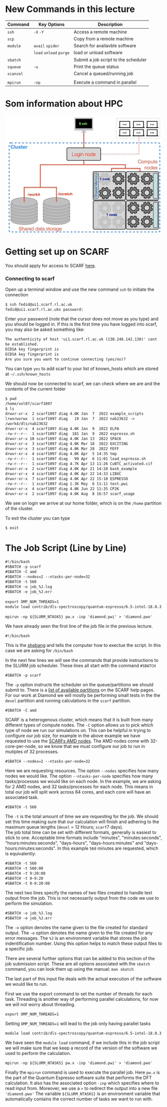 
# New Commands in this lecture

| Command | Key Options | Description |
| ------- | ----------- | ----------- |
| <code>ssh</code>     | <code>-X</code> <code>-Y</code>                          | Access a remote machine |
| <code>scp</code>     |                                                          | Copy from a remote machine |
| <code>module</code>  | <code>avail</code> <code>spider</code>                   | Search for availavble software |
|                      | <code>load</code> <code>unload</code> <code>purge</code> | load or unload software |
| <code>sbatch</code>  |                                                          | Submit a job script to the scheduler |
| <code>squeue</code>  | <code>-u</code>                                          | Print the queue status |
| <code>scancel</code> |                                                          | Cancel a queued/running job |
|                      |                                                          |                        |
| <code>mpirun</code>  | <code>-np</code>                                         | Execute a command in parallel |

# Som information about HPC

![Cluster Image](./Figures/clusterStructure/clusterStructure.001.png)

# Getting set up on SCARF

You should apply for access to SCARF [here](https://www.scarf.rl.ac.uk/registration.html).

### Connecting to scarf

Open up a terminal window and use the new command <code>ssh</code> to initiate the connection

    $ ssh fedid@ui1.scarf.rl.ac.uk
    fedid@ui1.scarf.rl.ac.uks password:

Enter your password (note that the cursor does not move as you type) and you should be logged in.
If this is the first time you have logged into scarf, you may also be asked something like:

    The authenticity of host 'ui1.scarf.rl.ac.uk (130.246.142.130)' cant be established.
    ECDSA key fingerprint is 
    ECDSA key fingerprint is 
    Are you sure you want to continue connecting (yes/no)?

You can type <code>yes</code> to add scarf to your list of known_hosts which are stored at <code>~/.ssh/known_hosts</code>

We should now be connected to scarf, we can check where we are and the contents of the current folder

    $ pwd
    /home/vol07/scarf1097
    $ ls
    drwxr-xr-x  2 scarf1097 diag 4.0K Jan  7  2022 example_scripts
    lrwxrwxrwx  1 scarf1097 diag   19 Jan  7  2022 nab23632 -> /work4/dls/nab23632
    drwxr-xr-x  4 scarf1097 diag 4.0K Jan  9  2022 ELPA
    -rw-r--r--  1 scarf1097 diag  181 Jan  9  2022 espresso.sh
    drwxr-xr-x 10 scarf1097 diag 4.0K Jan 13  2022 SPACK
    drwxr-xr-x  3 scarf1097 diag 4.0K Mar 18  2022 EXCITING
    drwxr-xr-x  3 scarf1097 diag 4.0K Mar 28  2022 FEFF
    drwxr-xr-x  4 scarf1097 diag 4.0K Apr  5 14:35 tmp
    -rw-r--r--  1 scarf1097 diag   99 Apr  6 11:01 load_espresso.sh
    -rw-r--r--  1 scarf1097 diag 4.7K Apr 13 11:26 CuBTC_activated.cif
    drwxr-xr-x  2 scarf1097 diag 4.0K Apr 21 14:28 bash_example
    drwxr-xr-x  4 scarf1097 diag 4.0K Apr 22 14:33 LIBXC
    drwxr-xr-x  7 scarf1097 diag 4.0K Apr 22 15:10 ESPRESSO
    -rw-r--r--  1 scarf1097 diag 1.3K May  6 11:11 test.pwi
    drwxr-xr-x  4 scarf1097 diag 4.0K Jun 22 11:35 CP2K
    drwxr-xr-x  2 scarf1097 diag 4.0K Aug  8 16:57 scarf_usage

We see on login we arrive at our home folder, which is on the <code>/home</code> partition of the cluster.

To exit the cluster you can type

    $ exit



# The Job Script (Line by Line)

    #!/bin/bash
    #SBATCH -p scarf
    #SBATCH -C amd
    #SBATCH --nodes=2 --ntasks-per-node=32 
    #SBATCH -t 560
    #SBATCH -o job_%J.log
    #SBATCH -e job_%J.err
    
    export OMP_NUM_THREADS=1
    module load contrib/dls-spectroscopy/quantum-espresso/6.5-intel-18.0.3

    mpirun -np ${SLURM_NTASKS} pw.x -inp 'diamond.pwi' > 'diamond.pwo'

We have already seen the first line of the job file in the previous lecture.

    #!/bin/bash


This is the [shebang](https://en.wikipedia.org/wiki/Shebang_(Unix)) and tells the computer how to exectue the script.
In this case we are asking for <code>/bin/bash</code>

In the next few lines we will see the commands that provide instructions to the SLURM job scheduler. These lines all start with the command <code>#SBATCH</code>

    #SBATCH -p scarf

The <code>-p</code> option instructs the scheduler on the queue/partitiono we should submit to. 
There is a [list of available partitions](https://www.scarf.rl.ac.uk/jobs.html#choosing-a-sub-section-of-the-cluster) on the SCARF help pages. 
For our work at Diamond we will mostly be performing small tests in the the <code>devel</code> partition and running calculations in the <code>scarf</code> partition. 

    #SBATCH -C amd

SCARF is a heterogenous cluster, which means that it is built from many different types of compute nodes.
The <code>-C</code> option allows us to pick which type of node we run our simulations on.
This can be helpful in trying to configure our job size, for example in the above example we have requested to use the [SCARFs AMD nodes](https://www.scarf.rl.ac.uk/user-guides/amd.html#running-jobs-on-amd-nodes).
The AMD nodes come with 32-core-per-node, so we know that we must configure our job to run in mutiples of 32 processes. 

    #SBATCH --nodes=2 --ntasks-per-node=32 

Here we are requesting resources. 
The option <code>--nodes</code> specifies how many nodes we would like.
The option <code>--ntasks-per-node</code> specifies how many tasks/processes we would like on each node.
In the example, we are asking for 2 AMD nodes, and 32 tasks/processes for each node.
This means in total our job will split work across 64 cores, and each core will have an associated task.

    #SBATCH -t 560

The <code>-t</code> is the total amount of time we are requesting for the job.
We should set this time making sure that our calculation will finish and adhering to the maximum queue lengths (<code>devel</code> = 12 Hours; <code>scarf</code>7 days).  
The job total time can be set with different formats, generally is easiest to stick to one. 
Acceptable time formats include  "minutes",  "minutes:seconds", "hours:minutes:seconds", "days-hours", "days-hours:minutes" and "days-hours:minutes:seconds".
In this example <code>560</code> minutes are requested, which is equivalently:

    #SBATCH -t 560
    #SBATCH -t 560:00
    #SBATCH -t 9:20:00
    #SBATCH -t 0-9:20
    #SBATCH -t 0-9:20:00

The next two lines specify the names of two files created to handle text output from the job.
This is not necessarily output from the code we use to perform the simulation.

    #SBATCH -o job_%J.log
    #SBATCH -e job_%J.err

The <code>-o</code> option denotes the name given to the file created for standard output.
The <code>-e</code> option denotes the name given to the file created for any error messages.
The <code>%J</code> is an environment variable that stores the job indentification number. 
Using this option helps to match these output files to a specific job.

There are several further options that can be added to this section of the job submission script.
These are all options associated with the <code>sbatch</code> command, you can look them up using the manual: <code>man sbatch</code>
    
The last part of this input file deals with the actual execution of the software we would like to run. 

First we use the export command to set the number of threads for each task. 
Threading is another way of performing parallel calculations, for now we will not worry about threading.

    export OMP_NUM_THREADS=1

Setting <code>OMP_NUM_THREADS=1</code> will lead to the job only having parallel tasks

    module load contrib/dls-spectroscopy/quantum-espresso/6.5-intel-18.0.3

We have seen the <code>module load</code> command, if we include this in the job script we will make sure that we keep a record of the version of the software we used to perform the calculation.
    
    mpirun -np ${SLURM_NTASKS} pw.x -inp 'diamond.pwi' > 'diamond.pwo'

Finally the <code>mpirun</code> command is used to execute the parallel job.
Here <code>pw.x</code> is the part of the Quantum Espresso software suite that performs the DFT calculation. 
It also has the associated option <code>-inp</code> which specifies where to read input from.
Moreover, we use a <code>></code> to redirect the output into a new file <code>'diamond.pwo'</code>
The variable <code>${SLURM_NTASKS}</code> is an environment variable that automatically contains the correct number of tasks we want to run with.
